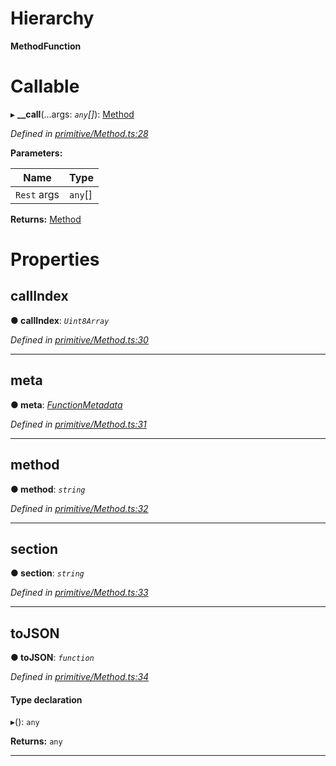 

# Hierarchy

**MethodFunction**

# Callable
▸ **__call**(...args: *`any`[]*): [Method](../classes/_primitive_method_.method.md)

*Defined in [primitive/Method.ts:28](https://github.com/polkadot-js/api/blob/3057747/packages/types/src/primitive/Method.ts#L28)*

**Parameters:**

| Name | Type |
| ------ | ------ |
| `Rest` args | `any`[] |

**Returns:** [Method](../classes/_primitive_method_.method.md)

# Properties

<a id="callindex"></a>

##  callIndex

**● callIndex**: *`Uint8Array`*

*Defined in [primitive/Method.ts:30](https://github.com/polkadot-js/api/blob/3057747/packages/types/src/primitive/Method.ts#L30)*

___
<a id="meta"></a>

##  meta

**● meta**: *[FunctionMetadata](../classes/_metadata_v0_modules_.functionmetadata.md)*

*Defined in [primitive/Method.ts:31](https://github.com/polkadot-js/api/blob/3057747/packages/types/src/primitive/Method.ts#L31)*

___
<a id="method"></a>

##  method

**● method**: *`string`*

*Defined in [primitive/Method.ts:32](https://github.com/polkadot-js/api/blob/3057747/packages/types/src/primitive/Method.ts#L32)*

___
<a id="section"></a>

##  section

**● section**: *`string`*

*Defined in [primitive/Method.ts:33](https://github.com/polkadot-js/api/blob/3057747/packages/types/src/primitive/Method.ts#L33)*

___
<a id="tojson"></a>

##  toJSON

**● toJSON**: *`function`*

*Defined in [primitive/Method.ts:34](https://github.com/polkadot-js/api/blob/3057747/packages/types/src/primitive/Method.ts#L34)*

#### Type declaration
▸(): `any`

**Returns:** `any`

___

